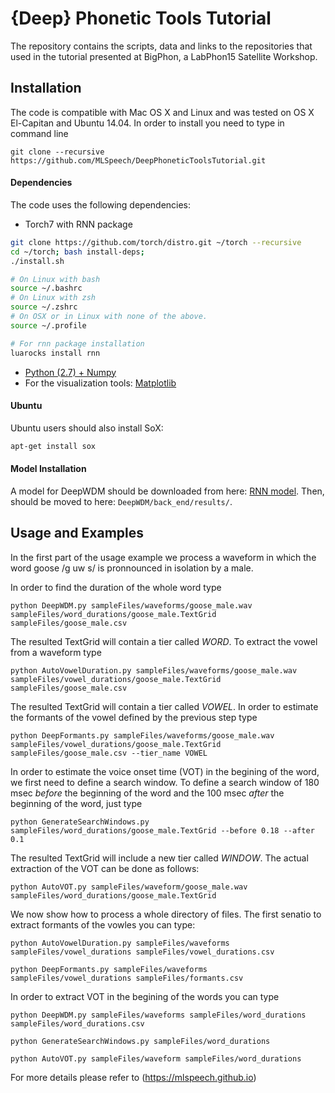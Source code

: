 # {Deep} Phonetic Tools Tutorial

The repository contains the scripts, data and links to the repositories that used in the tutorial presented at BigPhon, a LabPhon15 Satellite Workshop. 

## Installation
The code is compatible with Mac OS X and Linux and was tested on OS X El-Capitan and Ubuntu 14.04. In order to install you need to type in command line
```
git clone --recursive https://github.com/MLSpeech/DeepPhoneticToolsTutorial.git
```

#### Dependencies
The code uses the following dependencies:
 - Torch7 with RNN package
```bash
git clone https://github.com/torch/distro.git ~/torch --recursive
cd ~/torch; bash install-deps;
./install.sh 

# On Linux with bash
source ~/.bashrc
# On Linux with zsh
source ~/.zshrc
# On OSX or in Linux with none of the above.
source ~/.profile

# For rnn package installation
luarocks install rnn
```
 - [Python (2.7) + Numpy](https://penandpants.com/2012/02/24/install-python/)
 - For the visualization tools: [Matplotlib](https://penandpants.com/2012/02/24/install-python/)

#### Ubuntu
Ubuntu users should also install SoX:
```bash
apt-get install sox
```
 
#### Model Installation
A model for DeepWDM should be downloaded from here: [RNN model](https://drive.google.com/open?id=0Bxkc5_D0JjpiNHVzU19WTUdBS3M). Then, should be moved to here: `DeepWDM/back_end/results/`.


## Usage and Examples
In the first part of the usage example we process a waveform in which the word goose /g uw s/ is pronnounced in isolation by a male. 

In order to find the duration of the whole word type
```
python DeepWDM.py sampleFiles/waveforms/goose_male.wav sampleFiles/word_durations/goose_male.TextGrid sampleFiles/goose_male.csv
```
The resulted TextGrid will contain a tier called *WORD*.
To extract the vowel from a waveform type
```
python AutoVowelDuration.py sampleFiles/waveforms/goose_male.wav sampleFiles/vowel_durations/goose_male.TextGrid sampleFiles/goose_male.csv
```
The resulted TextGrid will contain a tier called *VOWEL*.
In order to estimate the formants of the vowel defined by the previous step type
```
python DeepFormants.py sampleFiles/waveforms/goose_male.wav sampleFiles/vowel_durations/goose_male.TextGrid sampleFiles/goose_male.csv --tier_name VOWEL
```
In order to estimate the voice onset time (VOT) in the begining of the word, we first need to define a search window. To define a search window of 180 msec *before* the beginning of the word and the 100 msec *after* the beginning of the word, just type
```
python GenerateSearchWindows.py sampleFiles/word_durations/goose_male.TextGrid --before 0.18 --after 0.1
```
The resulted TextGrid will include a new tier called *WINDOW*.
The actual extraction of the VOT can be done as follows:
```
python AutoVOT.py sampleFiles/waveform/goose_male.wav sampleFiles/word_durations/goose_male.TextGrid
```

We now show how to process a whole directory of files. The first senatio to extract formants of the vowles you can type:
```
python AutoVowelDuration.py sampleFiles/waveforms sampleFiles/vowel_durations sampleFiles/vowel_durations.csv

python DeepFormants.py sampleFiles/waveforms sampleFiles/vowel_durations sampleFiles/formants.csv
```
In order to extract VOT in the begining of the words you can type
```
python DeepWDM.py sampleFiles/waveforms sampleFiles/word_durations sampleFiles/word_durations.csv

python GenerateSearchWindows.py sampleFiles/word_durations

python AutoVOT.py sampleFiles/waveform sampleFiles/word_durations
```

For more details please refer to (https://mlspeech.github.io)
